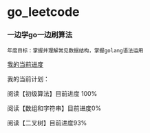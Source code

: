 # go_leetcode

### 一边学go一边刷算法

    年度目标：掌握并理解常见数据结构，掌握golang语法运用

[我的当前进度](https://leetcode.cn/u/gaooooge/) 

我的当前计划：

阅读【初级算法】目前进度 100%

阅读【数组和字符串】目前进度0%

阅读【二叉树】目前进度93%


